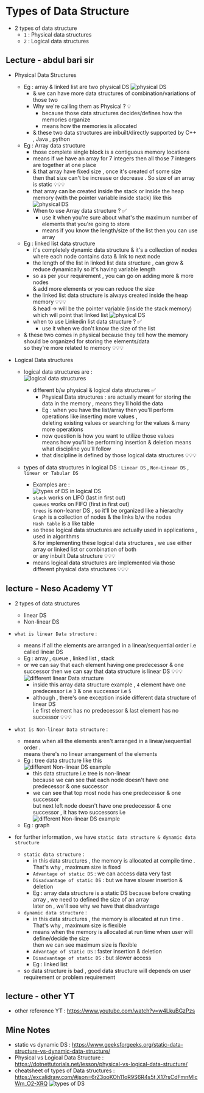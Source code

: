 # Types of Data Structure

- 2 types of data structure 
    - `1` : Physical data structures
    - `2` : Logical data structures

## Lecture - abdul bari sir

- Physical Data Structures
    - Eg : array & linked list are two physical DS
        ![physical DS](../notes-pics/04-lecture/abdul-bari/lecture-4-1.png)
        - & we can have more data structures of combination/variations of those two
        - Why we're calling them as Physical ? 💡
            - because those data structures decides/defines how the memories organize
            - means how the memories is allocated
        - & these two data structures are inbuilt/directly supported by C++ , Java , python 
    - Eg : Array data structure 
        - those complete single block is a contiguous memory locations
        - means if we have an array for 7 integers then all those 7 integers are together at one place
        - & that array have fixed size , once it's created of some size <br>
            then that size can't be increase or decrease . So size of an array is static 💡💡💡
        - that array can be created inside the stack or inside the heap memory (with the pointer variable inside stack) like this <br> 
            ![physical DS](../notes-pics/04-lecture/abdul-bari/lecture-4-2.png)
        - When to use Array data structure ? ✅
            - use it when you're sure about what's the maximum number of elements that you're going to store
            - means if you know the length/size of the list then you can use array 
    - Eg : linked list data structure 
        - it's completely dynamic data structure & it's a collection of nodes <br>
            where each node contains data & link to next node
        - the length of the list in linked list data structure , can grow & reduce dynamically so it's having variable length
        - so as per your requirement , you can go on adding more & more nodes <br>
            & add more elements or you can reduce the size
        - the linked list data structure is always created inside the heap memory 💡💡💡 <br>
            & head -> will be the pointer variable (inside the stack memory) which will point that linked list
            ![physical DS](../notes-pics/04-lecture/abdul-bari/lecture-4-3.png)
        - when to use Linkedin list data structure ? ✅
            - use it when we don't know the size of the list 
    - & these two comes in physical because they tell how the memory should be organized for storing the elements/data  <br>
        so they're more related to memory 💡💡💡

- Logical Data structures 
    - logical data structures are : <br>
        ![logical data structures](../notes-pics/04-lecture/abdul-bari/lecture-4-4.png)
        - different b/w physical & logical data structures ✅
            - Physical Data structures : are actually meant for storing the data in the memory , means they'll hold the data 
            - Eg : when you have the list/array then you'll perform operations like inserting more values , <br>
                deleting existing values or searching for the values & many more operations
            - now question is how you want to utilize those values <br>
                means how you'll be performing insertion & deletion means what discipline you'll follow
            - that discipline is defined by those logical data structures 💡💡💡
        
    - types of data structures in logical DS : `Linear DS` , `Non-Linear DS` , `linear or Tabular DS`
        - Examples are : <br>
            ![types of DS in logical DS](../notes-pics/04-lecture/abdul-bari/lecture-4-5.png)
        - `stack` works on LIFO (last in first out) <br>
            `queues` works on FIFO (first in first out) <br>
            `trees` is non-leaner DS , so it'll be organized like a hierarchy <br>
            `Graph` is a collection of nodes & the links b/w the nodes <br>
            `Hash table` is a like table 
        - so these logical data structures are actually used in applications , used in algorithms <br>
            & for implementing these logical data structures , we use either array or linked list or combination of both <br>
            or any inbuilt Data structure 💡💡💡
        - means logical data structures are implemented via those different physical data structures 💡💡💡

## lecture - Neso Academy YT

- 2 types of data structures 
    - linear DS
    - Non-linear DS

- `what is linear Data structure` : 
    - means if all the elements are arranged in a linear/sequential order i.e called linear DS
    - Eg : array , queue , linked list , stack
    - or we can say that each element having one predecessor & one successor then we can say that data structure is linear DS 💡💡💡
        ![different linear Data structure](../notes-pics/04-lecture/neso-academy/lecture-4-1.png)
        - inside this array data structure example , `4` element have one predecessor i.e `3` & one successor i.e `5` 
        - although , there's one exception inside different data structure of linear DS <br>
            i.e first element has no predecessor & last element has no successor 💡💡💡

- `what is Non-linear Data structure` : 
    - means when all the elements aren't arranged in a linear/sequential order . <br>
        means there's no linear arrangement of the elements 
    - Eg : tree data structure like this <br>
        ![different Non-linear DS example](../notes-pics/04-lecture/neso-academy/lecture-4-2.png)
        - this data structure i.e tree is non-linear <br>
            because we can see that each node doesn't have one predecessor & one successor 
        - we can see that top most node has one predecessor & one successor <br> 
            but next left node doesn't have one predecessor & one successor , it has two successors i.e 
            ![different Non-linear DS example](../notes-pics/04-lecture/neso-academy/lecture-4-3.png)
    - Eg : graph

- for further information , we have `static data structure & dynamic data structure`
    - `static data structure` : 
        - in this data structures , the memory is allocated at compile time . That's why , maximum size is fixed
        - `Advantage of static DS` : we can access data very fast
        - `Disadvantage of static DS` : but we have slower insertion & deletion
        - Eg : array data structure is a static DS because before creating array , we need to defined the size of an array <br>
            later on , we'll see why we have that disadvantage
    - `dynamic data structure` : 
        - in this data structures , the memory is allocated at run time . That's why , maximum size is flexible
        - means when the memory is allocated at run time when user will define/decide the size <br>
            then we can see maximum size is flexible
        - `Advantage of static DS` : faster insertion & deletion
        - `Disadvantage of static DS` : but slower access
        - Eg : linked list
    - so data structure is bad , good data structure will depends on user requirement or problem requirement

## lecture - other YT

- other reference YT : https://www.youtube.com/watch?v=w4LkuBGzPzs

## Mine Notes

- static vs dynamic DS : https://www.geeksforgeeks.org/static-data-structure-vs-dynamic-data-structure/
- Physical vs Logical Data Structure : https://dotnettutorials.net/lesson/physical-vs-logical-data-structure/
- cheatsheet of types of Data structures : https://excalidraw.com/#json=6rZ3ooKOh11oR9S6R4s5t,X17rsCdFmnMIcWm_O2-XRQ
    ![types of DS](../notes-pics/04-lecture/mine-notes/lecture-4-0.png)

